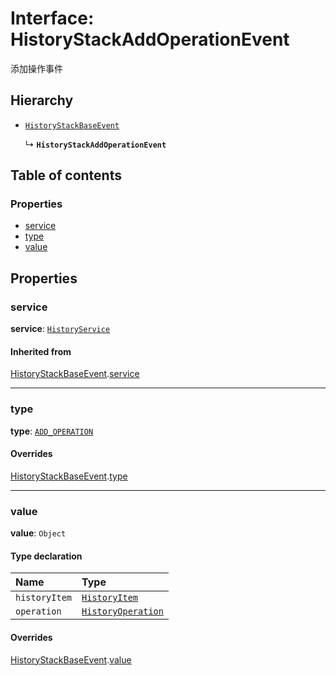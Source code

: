 # Interface: HistoryStackAddOperationEvent

添加操作事件

## Hierarchy

* [`HistoryStackBaseEvent`](/en/auto-docs/fixed-layout-editor/interfaces/HistoryStackBaseEvent.md)

  ↳ **`HistoryStackAddOperationEvent`**

## Table of contents

### Properties

* [service](/en/auto-docs/fixed-layout-editor/interfaces/HistoryStackAddOperationEvent.md#service)
* [type](/en/auto-docs/fixed-layout-editor/interfaces/HistoryStackAddOperationEvent.md#type)
* [value](/en/auto-docs/fixed-layout-editor/interfaces/HistoryStackAddOperationEvent.md#value)

## Properties

### service

**service**: [`HistoryService`](/en/auto-docs/fixed-layout-editor/classes/HistoryService.md)

#### Inherited from

[HistoryStackBaseEvent](/en/auto-docs/fixed-layout-editor/interfaces/HistoryStackBaseEvent.md).[service](/en/auto-docs/fixed-layout-editor/interfaces/HistoryStackBaseEvent.md#service)

***

### type

**type**: [`ADD_OPERATION`](/en/auto-docs/fixed-layout-editor/enums/HistoryStackChangeType.md#add_operation)

#### Overrides

[HistoryStackBaseEvent](/en/auto-docs/fixed-layout-editor/interfaces/HistoryStackBaseEvent.md).[type](/en/auto-docs/fixed-layout-editor/interfaces/HistoryStackBaseEvent.md#type)

***

### value

**value**: `Object`

#### Type declaration

| Name | Type |
| :------ | :------ |
| `historyItem` | [`HistoryItem`](/en/auto-docs/fixed-layout-editor/interfaces/HistoryItem.md) |
| `operation` | [`HistoryOperation`](/en/auto-docs/fixed-layout-editor/interfaces/HistoryOperation.md) |

#### Overrides

[HistoryStackBaseEvent](/en/auto-docs/fixed-layout-editor/interfaces/HistoryStackBaseEvent.md).[value](/en/auto-docs/fixed-layout-editor/interfaces/HistoryStackBaseEvent.md#value)
